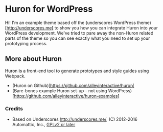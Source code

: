 # Huron for WordPress 

Hi! I'm an example theme based off the (underscores WordPress theme)[http://underscores.me] to show you how you can integrate Huron into your WordPress development. We've tried to pare away the non-Huron related parts of the theme so you can see exactly what you need to set up your prototyping process.

## More about Huron

Huron is a front-end tool to generate prototypes and style guides using Webpack.

* (Huron on Github)[https://github.com/alleyinteractive/huron]
* (Bare-bones example Huron set-up - not using WordPress)[https://github.com/alleyinteractive/huron-examples]

### Credits

* Based on Underscores http://underscores.me/, (C) 2012-2016 Automattic, Inc., [GPLv2 or later](https://www.gnu.org/licenses/gpl-2.0.html)
